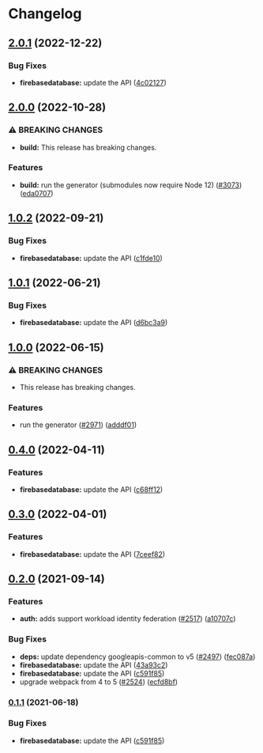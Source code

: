 # Changelog

## [2.0.1](https://github.com/googleapis/google-api-nodejs-client/compare/firebasedatabase-v2.0.0...firebasedatabase-v2.0.1) (2022-12-22)


### Bug Fixes

* **firebasedatabase:** update the API ([4c02127](https://github.com/googleapis/google-api-nodejs-client/commit/4c02127fb33a1f1cd6b700c56670c09bf2e4514f))

## [2.0.0](https://github.com/googleapis/google-api-nodejs-client/compare/firebasedatabase-v1.0.2...firebasedatabase-v2.0.0) (2022-10-28)


### ⚠ BREAKING CHANGES

* **build:** This release has breaking changes.

### Features

* **build:** run the generator (submodules now require Node 12) ([#3073](https://github.com/googleapis/google-api-nodejs-client/issues/3073)) ([eda0707](https://github.com/googleapis/google-api-nodejs-client/commit/eda07079dadab46a80b6f9ede618f4f43030169e))

## [1.0.2](https://github.com/googleapis/google-api-nodejs-client/compare/firebasedatabase-v1.0.1...firebasedatabase-v1.0.2) (2022-09-21)


### Bug Fixes

* **firebasedatabase:** update the API ([c1fde10](https://github.com/googleapis/google-api-nodejs-client/commit/c1fde10ddefe61ddf21158deecae225ba35f0aa5))

## [1.0.1](https://github.com/googleapis/google-api-nodejs-client/compare/firebasedatabase-v1.0.0...firebasedatabase-v1.0.1) (2022-06-21)


### Bug Fixes

* **firebasedatabase:** update the API ([d6bc3a9](https://github.com/googleapis/google-api-nodejs-client/commit/d6bc3a92e5b1060c88e5a36c2cb2eed13270669d))

## [1.0.0](https://github.com/googleapis/google-api-nodejs-client/compare/firebasedatabase-v0.4.0...firebasedatabase-v1.0.0) (2022-06-15)


### ⚠ BREAKING CHANGES

* This release has breaking changes.

### Features

* run the generator ([#2971](https://github.com/googleapis/google-api-nodejs-client/issues/2971)) ([adddf01](https://github.com/googleapis/google-api-nodejs-client/commit/adddf018e7cb73adab7341053dd80d72c5a6248d))

## [0.4.0](https://github.com/googleapis/google-api-nodejs-client/compare/firebasedatabase-v0.3.0...firebasedatabase-v0.4.0) (2022-04-11)


### Features

* **firebasedatabase:** update the API ([c68ff12](https://github.com/googleapis/google-api-nodejs-client/commit/c68ff12d3b660b80f0795d1f3dd29793b62d59f3))

## [0.3.0](https://github.com/googleapis/google-api-nodejs-client/compare/firebasedatabase-v0.2.0...firebasedatabase-v0.3.0) (2022-04-01)


### Features

* **firebasedatabase:** update the API ([7ceef82](https://github.com/googleapis/google-api-nodejs-client/commit/7ceef82e4e19848ca7f8a461cbe60384ccaec2a8))

## [0.2.0](https://www.github.com/googleapis/google-api-nodejs-client/compare/firebasedatabase-v0.1.1...firebasedatabase-v0.2.0) (2021-09-14)


### Features

* **auth:** adds support workload identity federation ([#2517](https://www.github.com/googleapis/google-api-nodejs-client/issues/2517)) ([a10707c](https://www.github.com/googleapis/google-api-nodejs-client/commit/a10707c477759e7c9ef6360a2fe800856fb600c1))


### Bug Fixes

* **deps:** update dependency googleapis-common to v5 ([#2497](https://www.github.com/googleapis/google-api-nodejs-client/issues/2497)) ([fec087a](https://www.github.com/googleapis/google-api-nodejs-client/commit/fec087abcf3d994dd41c3ffa0a0c12b1f9f09dae))
* **firebasedatabase:** update the API ([43a93c2](https://www.github.com/googleapis/google-api-nodejs-client/commit/43a93c28da0f15d5b978cc063df374f787a6e732))
* **firebasedatabase:** update the API ([c591f85](https://www.github.com/googleapis/google-api-nodejs-client/commit/c591f85d590c26e2a03576a7066d92bff2cf2696))
* upgrade webpack from 4 to 5  ([#2524](https://www.github.com/googleapis/google-api-nodejs-client/issues/2524)) ([ecfd8bf](https://www.github.com/googleapis/google-api-nodejs-client/commit/ecfd8bfcd06e1beabff7ec9a8c4000222379eb8d))

### [0.1.1](https://www.github.com/googleapis/google-api-nodejs-client/compare/firebasedatabase-v0.1.0...firebasedatabase-v0.1.1) (2021-06-18)


### Bug Fixes

* **firebasedatabase:** update the API ([c591f85](https://www.github.com/googleapis/google-api-nodejs-client/commit/c591f85d590c26e2a03576a7066d92bff2cf2696))
